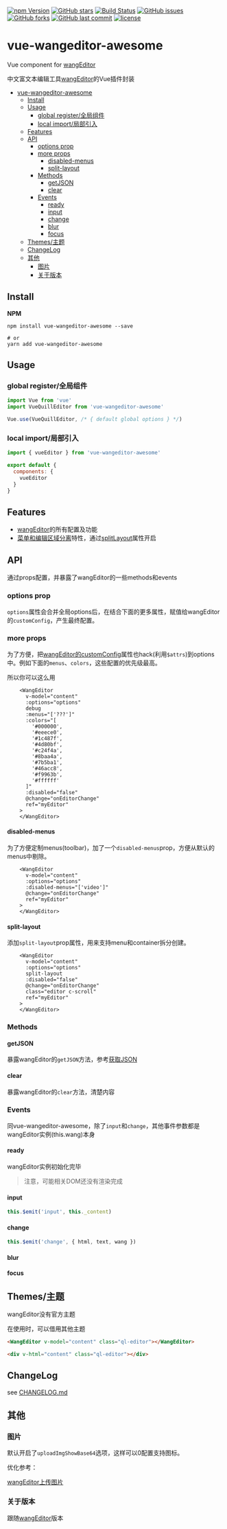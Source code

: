 [![npm Version][npm version badge]][npm page] 
[![GitHub stars](https://img.shields.io/github/stars/awamwang/vue-wangeditor-awesome.svg?style=flat-square)](https://github.com/awamwang/vue-wangeditor-awesome/stargazers)
[![Build Status](https://travis-ci.com/awamwang/vue-wangeditor-awesome.svg?branch=master)](https://travis-ci.com/awamwang/vue-wangeditor-awesome)
[![GitHub issues](https://img.shields.io/github/issues/awamwang/vue-wangeditor-awesome.svg?style=flat-square)](https://github.com/awamwang/vue-wangeditor-awesome/issues)
[![GitHub forks](https://img.shields.io/github/forks/awamwang/vue-wangeditor-awesome.svg?style=flat-square)](https://github.com/awamwang/vue-wangeditor-awesome/network)
[![GitHub last commit](https://img.shields.io/github/last-commit/google/skia.svg?style=flat-square)](https://github.com/awamwang/vue-wangeditor-awesome)
[![license](https://img.shields.io/github/license/mashape/apistatus.svg?style=flat-square)](https://github.com/awamwang/vue-wangeditor-awesome)

# vue-wangeditor-awesome

Vue component for [wangEditor](https://github.com/wangeditor-team/wangEditor)

中文富文本编辑工具[wangEditor](https://github.com/wangeditor-team/wangEditor)的Vue插件封装

<!--ts-->
   * [vue-wangeditor-awesome](#vue-wangeditor-awesome)
      * [Install](#install)
      * [Usage](#usage)
         * [global register/全局组件](#global-register全局组件)
         * [local import/局部引入](#local-import局部引入)
      * [Features](#features)
      * [API](#api)
         * [options prop](#options-prop)
         * [more props](#more-props)
            * [disabled-menus](#disabled-menus)
            * [split-layout](#split-layout)
         * [Methods](#methods)
            * [getJSON](#getjson)
            * [clear](#clear)
         * [Events](#events)
            * [ready](#ready)
            * [input](#input)
            * [change](#change)
            * [blur](#blur)
            * [focus](#focus)
      * [Themes/主题](#themes主题)
      * [ChangeLog](#changelog)
      * [其他](#其他)
         * [图片](#图片)
         * [关于版本](#关于版本)

<!-- Added by: wangmeng, at: 2020年10月 4日 星期日 21时59分08秒 CST -->

<!--te-->

## Install

**NPM**

```shell
npm install vue-wangeditor-awesome --save

# or
yarn add vue-wangeditor-awesome
```

## Usage

### global register/全局组件

```js
import Vue from 'vue'
import VueQuillEditor from 'vue-wangeditor-awesome'

Vue.use(VueQuillEditor, /* { default global options } */)
```

### local import/局部引入

```js
import { vueEditor } from 'vue-wangeditor-awesome'

export default {
  components: {
    vueEditor
  }
}
```

## Features

+ [wangEditor](https://github.com/wangeditor-team/wangEditor)的所有配置及功能
+ [菜单和编辑区域分离](https://www.kancloud.cn/wangfupeng/wangeditor3/335771)特性，通过[splitLayout](#split-layout)属性开启

## API

通过props配置，并暴露了wangEditor的一些methods和events

### options prop

`options`属性会合并全局options后，在结合下面的更多属性，赋值给wangEditor的`customConfig`，产生最终配置。

### more props

为了方便，把[wangEditor的customConfig](https://www.kancloud.cn/wangfupeng/wangeditor3/335776)属性也hack(利用`$attrs`)到options中。例如下面的`menus`、`colors`，这些配置的优先级最高。

所以你可以这么用

```vue
    <WangEditor
      v-model="content"
      :options="options"
      debug
      :menus="['???']"
      :colors="[
        '#000000',
        '#eeece0',
        '#1c487f',
        '#4d80bf',
        '#c24f4a',
        '#8baa4a',
        '#7b5ba1',
        '#46acc8',
        '#f9963b',
        '#ffffff'
      ]"
      :disabled="false"
      @change="onEditorChange"
      ref="myEditor"
    >
    </WangEditor>
```

#### disabled-menus

为了方便定制menus(toolbar)，加了一个`disabled-menus`prop，方便从默认的menus中剔除。

```vue
    <WangEditor
      v-model="content"
      :options="options"
      :disabled-menus="['video']"
      @change="onEditorChange"
      ref="myEditor"
    >
    </WangEditor>
```

#### split-layout

添加`split-layout`prop属性，用来支持menu和container拆分创建。

```vue
    <WangEditor
      v-model="content"
      :options="options"
      split-layout
      :disabled="false"
      @change="onEditorChange"
      class="editor c-scroll"
      ref="myEditor"
    >
    </WangEditor>
```

### Methods

#### getJSON

暴露wangEditor的`getJSON`方法，参考[获取JSON](https://www.kancloud.cn/wangfupeng/wangeditor3/455792)

#### clear

暴露wangEditor的`clear`方法，清楚内容

### Events

同vue-wangeditor-awesome，除了`input`和`change`，其他事件参数都是wangEditor实例(this.wang)本身

#### ready

wangEditor实例初始化完毕

> 注意，可能相关DOM还没有渲染完成
>

#### input

```js
this.$emit('input', this._content)
```
#### change

```js
this.$emit('change', { html, text, wang })
```

#### blur

#### focus

## Themes/主题

wangEditor没有官方主题

在使用时，可以借用其他主题

```html
<WangEditor v-model="content" class="ql-editor"></WangEditor>

<div v-html="content" class="ql-editor"></div>
```

## ChangeLog

see [CHANGELOG.md](CHANGELOG.md)

## 其他

### 图片

默认开启了`uploadImgShowBase64`选项，这样可以0配置支持图标。

优化参考：

[wangEditor上传图片](https://www.kancloud.cn/wangfupeng/wangeditor3/335779)

### 关于版本

跟随[wangEditor](https://www.npmjs.com/package/wangeditor)版本



[build badge]: https://travis-ci.com/awamwang/vue-wangeditor-awesome.svg?branch=master
[build page]: https://travis-ci.com/awamwang/vue-wangeditor-awesome
[license badge]: https://img.shields.io/badge/license-MIT%20License-blue.svg?style=flat-square
[license page]: https://github.com/awamwang/node-readme-md/blob/master/LICENSE
[node page]: https://nodejs.org/
[node version badge]: https://img.shields.io/node/v/readme-md.svg?style=flat-square
[npm page]: https://www.npmjs.com/package/vue-wangeditor-awesome
[npm version badge]: https://img.shields.io/npm/v/vue-wangeditor-awesome.svg?style=flat-squar
